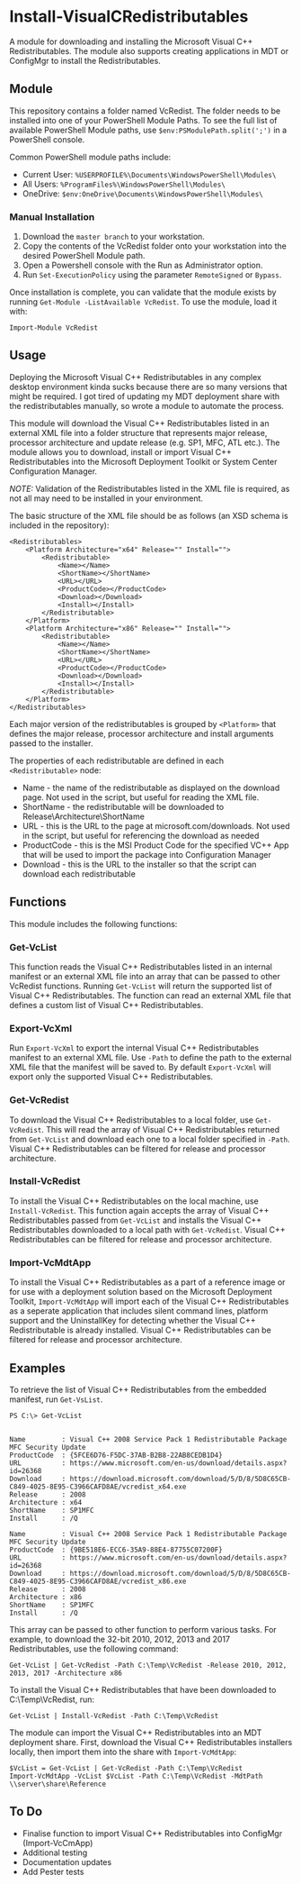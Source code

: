 # Install-VisualCRedistributables

A module for downloading and installing the Microsoft Visual C++ Redistributables. The module also supports creating applications in MDT or ConfigMgr to install the Redistributables.

## Module

This repository contains a folder named VcRedist. The folder needs to be installed into one of your PowerShell Module Paths. To see the full list of available PowerShell Module paths, use `$env:PSModulePath.split(';')` in a PowerShell console.

Common PowerShell module paths include:

* Current User: `%USERPROFILE%\Documents\WindowsPowerShell\Modules\`
* All Users: `%ProgramFiles%\WindowsPowerShell\Modules\`
* OneDrive: `$env:OneDrive\Documents\WindowsPowerShell\Modules\`

### Manual Installation

1. Download the `master branch` to your workstation.
2. Copy the contents of the VcRedist folder onto your workstation into the desired PowerShell Module path.
3. Open a Powershell console with the Run as Administrator option.
4. Run `Set-ExecutionPolicy` using the parameter `RemoteSigned` or `Bypass`.

Once installation is complete, you can validate that the module exists by running `Get-Module -ListAvailable VcRedist`. To use the module, load it with:

    Import-Module VcRedist

## Usage

Deploying the Microsoft Visual C++ Redistributables in any complex desktop environment kinda sucks because there are so many versions that might be required. I got tired of updating my MDT deployment share with the redistributables manually, so wrote a module to automate the process.

This module will download the Visual C++ Redistributables listed in an external XML file into a folder structure that represents major release, processor architecture and update release (e.g. SP1, MFC, ATL etc.). The module allows you to download, install or import Visual C++ Redistributables into the Microsoft Deployment Toolkit or System Center Configuration Manager.

*NOTE:* Validation of the Redistributables listed in the XML file is required, as not all may need to be installed in your environment.

The basic structure of the XML file should be as follows (an XSD schema is included in the repository):

    <Redistributables>
        <Platform Architecture="x64" Release="" Install="">
            <Redistributable>
                <Name></Name>
                <ShortName></ShortName>
                <URL></URL>
                <ProductCode></ProductCode>
                <Download></Download>
                <Install></Install>
            </Redistributable>
        </Platform>
        <Platform Architecture="x86" Release="" Install="">
            <Redistributable>
                <Name></Name>
                <ShortName></ShortName>
                <URL></URL>
                <ProductCode></ProductCode>
                <Download></Download>
                <Install></Install>
            </Redistributable>
        </Platform>
    </Redistributables>

Each major version of the redistributables is grouped by `<Platform>` that defines the major release, processor architecture and install arguments passed to the installer.

The properties of each redistributable are defined in each `<Redistributable>` node:

* Name - the name of the redistributable as displayed on the download page. Not used in the script, but useful for reading the XML file.
* ShortName - the redistributable will be downloaded to Release\Architecture\ShortName
* URL - this is the URL to the page at microsoft.com/downloads. Not used in the script, but useful for referencing the download as needed
* ProductCode - this is the MSI Product Code for the specified VC++ App that will be used to import the package into Configuration Manager
* Download - this is the URL to the installer so that the script can download each redistributable

## Functions

This module includes the following functions:

### Get-VcList

This function reads the Visual C++ Redistributables listed in an internal manifest or an external XML file into an array that can be passed to other VcRedist functions. Running `Get-VcList` will return the supported list of Visual C++ Redistributables. The function can read an external XML file that defines a custom list of Visual C++ Redistributables.

### Export-VcXml

Run `Export-VcXml` to export the internal Visual C++ Redistributables manifest to an external XML file. Use `-Path` to define the path to the external XML file that the manifest will be saved to. By default `Export-VcXml` will export only the supported Visual C++ Redistributables.

### Get-VcRedist

To download the Visual C++ Redistributables to a local folder, use `Get-VcRedist`. This will read the array of Visual C++ Redistributables returned from `Get-VcList` and download each one to a local folder specified in `-Path`. Visual C++ Redistributables can be filtered for release and processor architecture.

### Install-VcRedist

To install the Visual C++ Redistributables on the local machine, use `Install-VcRedist`. This function again accepts the array of Visual C++ Redistributables passed from `Get-VcList` and installs the Visual C++ Redistributables downloaded to a local path with `Get-VcRedist`. Visual C++ Redistributables can be filtered for release and processor architecture.

### Import-VcMdtApp

To install the Visual C++ Redistributables as a part of a reference image or for use with a deployment solution based on the Microsoft Deployment Toolkit, `Import-VcMdtApp` will import each of the Visual C++ Redistributables as a seperate application that includes silent command lines, platform support and the UninstallKey for detecting whether the Visual C++ Redistributable is already installed. Visual C++ Redistributables can be filtered for release and processor architecture.

## Examples

To retrieve the list of Visual C++ Redistributables from the embedded manifest, run `Get-VsList`.

```
PS C:\> Get-VcList


Name         : Visual C++ 2008 Service Pack 1 Redistributable Package MFC Security Update
ProductCode  : {5FCE6D76-F5DC-37AB-B2B8-22AB8CEDB1D4}
URL          : https://www.microsoft.com/en-us/download/details.aspx?id=26368
Download     : https://download.microsoft.com/download/5/D/8/5D8C65CB-C849-4025-8E95-C3966CAFD8AE/vcredist_x64.exe
Release      : 2008
Architecture : x64
ShortName    : SP1MFC
Install      : /Q

Name         : Visual C++ 2008 Service Pack 1 Redistributable Package MFC Security Update
ProductCode  : {9BE518E6-ECC6-35A9-88E4-87755C07200F}
URL          : https://www.microsoft.com/en-us/download/details.aspx?id=26368
Download     : https://download.microsoft.com/download/5/D/8/5D8C65CB-C849-4025-8E95-C3966CAFD8AE/vcredist_x86.exe
Release      : 2008
Architecture : x86
ShortName    : SP1MFC
Install      : /Q
```

This array can be passed to other function to perform various tasks. For example, to download the 32-bit 2010, 2012, 2013 and 2017 Redistributables, use the following command:

```
Get-VcList | Get-VcRedist -Path C:\Temp\VcRedist -Release 2010, 2012, 2013, 2017 -Architecture x86
```

To install the Visual C++ Redistributables that have been downloaded to C:\Temp\VcRedist, run:

```
Get-VcList | Install-VcRedist -Path C:\Temp\VcRedist
```

The module can import the Visual C++ Redistributables into an MDT deployment share. First, download the Visual C++ Redistributables installers locally, then import them into the share with `Import-VcMdtApp`:

```
$VcList = Get-VcList | Get-VcRedist -Path C:\Temp\VcRedist
Import-VcMdtApp -VcList $VcList -Path C:\Temp\VcRedist -MdtPath \\server\share\Reference
```

## To Do

* Finalise function to import Visual C++ Redistributables into ConfigMgr (Import-VcCmApp)
* Additional testing
* Documentation updates
* Add Pester tests